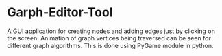 # Garph-Editor-Tool
A GUI application for creating nodes and adding edges just by clicking on the screen. Animation of graph vertices being traversed can be seen for different graph algorithms. This is done using PyGame module in python.

